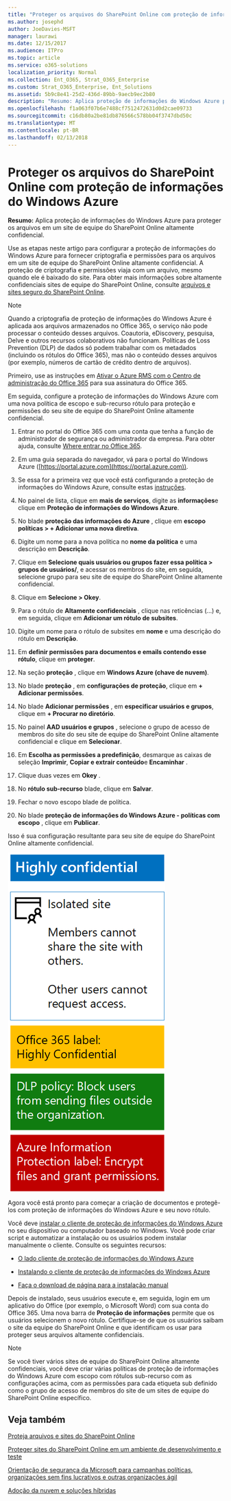 ```yaml
---
title: "Proteger os arquivos do SharePoint Online com proteção de informações do Windows Azure"
ms.author: josephd
author: JoeDavies-MSFT
manager: laurawi
ms.date: 12/15/2017
ms.audience: ITPro
ms.topic: article
ms.service: o365-solutions
localization_priority: Normal
ms.collection: Ent_O365, Strat_O365_Enterprise
ms.custom: Strat_O365_Enterprise, Ent_Solutions
ms.assetid: 5b9c8e41-25d2-436d-89bb-9aecb9ec2b80
description: "Resumo: Aplica proteção de informações do Windows Azure para proteger os arquivos em um site de equipe do SharePoint Online altamente confidencial."
ms.openlocfilehash: f1a063f07b6e7488cf7512472631d0d2cae09733
ms.sourcegitcommit: c16db80a2be81db876566c578bb04f3747dbd50c
ms.translationtype: MT
ms.contentlocale: pt-BR
ms.lasthandoff: 02/13/2018
---
```

# <a name="protect-sharepoint-online-files-with-azure-information-protection"></a>Proteger os arquivos do SharePoint Online com proteção de informações do Windows Azure

 **Resumo:** Aplica proteção de informações do Windows Azure para proteger os arquivos em um site de equipe do SharePoint Online altamente confidencial.
  
Use as etapas neste artigo para configurar a proteção de informações do Windows Azure para fornecer criptografia e permissões para os arquivos em um site de equipe do SharePoint Online altamente confidencial. A proteção de criptografia e permissões viaja com um arquivo, mesmo quando ele é baixado do site. Para obter mais informações sobre altamente confidenciais sites de equipe do SharePoint Online, consulte [arquivos e sites seguro do SharePoint Online](secure-sharepoint-online-sites-and-files.md).
  
> [!NOTE]
> Quando a criptografia de proteção de informações do Windows Azure é aplicada aos arquivos armazenados no Office 365, o serviço não pode processar o conteúdo desses arquivos. Coautoria, eDiscovery, pesquisa, Delve e outros recursos colaborativos não funcionam. Políticas de Loss Prevention (DLP) de dados só podem trabalhar com os metadados (incluindo os rótulos do Office 365), mas não o conteúdo desses arquivos (por exemplo, números de cartão de crédito dentro de arquivos). 
  
Primeiro, use as instruções em [Ativar o Azure RMS com o Centro de administração do Office 365](https://docs.microsoft.com/information-protection/deploy-use/activate-office365) para sua assinatura do Office 365.
  
Em seguida, configure a proteção de informações do Windows Azure com uma nova política de escopo e sub-recurso rótulo para proteção e permissões do seu site de equipe do SharePoint Online altamente confidencial.
  
1. Entrar no portal do Office 365 com uma conta que tenha a função de administrador de segurança ou administrador da empresa. Para obter ajuda, consulte [Where entrar no Office 365](https://support.office.com/Article/Where-to-sign-in-to-Office-365-e9eb7d51-5430-4929-91ab-6157c5a050b4).
    
2. Em uma guia separada do navegador, vá para o portal do Windows Azure ([https://portal.azure.com](https://portal.azure.com)).
    
3. Se essa for a primeira vez que você está configurando a proteção de informações do Windows Azure, consulte estas [instruções](https://docs.microsoft.com/information-protection/deploy-use/configure-policy#to-access-the-azure-information-protection-blade-for-the-first-time).
    
4. No painel de lista, clique em **mais de serviços**, digite as **informações**e clique em **Proteção de informações do Windows Azure**.
    
5. No blade **proteção das informações do Azure** , clique em **escopo políticas > + Adicionar uma nova diretiva**.
    
6. Digite um nome para a nova política no **nome da política** e uma descrição em **Descrição**.
    
7. Clique em **Selecione quais usuários ou grupos fazer essa política > grupos de usuários/**, e acessar os membros do site, em seguida, selecione grupo para seu site de equipe do SharePoint Online altamente confidencial. 
    
8. Clique em **Selecione > Okey**.
    
9. Para o rótulo de **Altamente confidenciais** , clique nas reticências (…) e, em seguida, clique em **Adicionar um rótulo de subsites**.
    
10. Digite um nome para o rótulo de subsites em **nome** e uma descrição do rótulo em **Descrição**.
    
11. Em **definir permissões para documentos e emails contendo esse rótulo**, clique em **proteger**.
    
12. Na seção **proteção** , clique em **Windows Azure (chave de nuvem)**.
    
13. No blade **proteção** , em **configurações de proteção**, clique em **+ Adicionar permissões**.
    
14. No blade **Adicionar permissões** , em **especificar usuários e grupos**, clique em **+ Procurar no diretório**.
    
15. No painel **AAD usuários e grupos** , selecione o grupo de acesso de membros do site do seu site de equipe do SharePoint Online altamente confidencial e clique em **Selecionar**.
    
16. Em **Escolha as permissões a predefinição**, desmarque as caixas de seleção **Imprimir**, **Copiar e extrair conteúdo**e **Encaminhar** .
    
17. Clique duas vezes em **Okey** .
    
18. No **rótulo sub-recurso** blade, clique em **Salvar**.
    
19. Fechar o novo escopo blade de política.
    
20. No blade **proteção de informações do Windows Azure - políticas com escopo** , clique em **Publicar**.
    
Isso é sua configuração resultante para seu site de equipe do SharePoint Online altamente confidencial.
  
![Rótulo da Proteção de Informações do Azure de um site de equipe isolado do SharePoint Online.](images/8cc92aa4-e7bc-4c2f-a4a4-3b034b21aebf.png)
  
Agora você está pronto para começar a criação de documentos e protegê-los com proteção de informações do Windows Azure e seu novo rótulo.
  
Você deve [instalar o cliente de proteção de informações do Windows Azure](https://docs.microsoft.com/information-protection/rms-client/install-client-app) no seu dispositivo ou computador baseado no Windows. Você pode criar script e automatizar a instalação ou os usuários podem instalar manualmente o cliente. Consulte os seguintes recursos:
  
- [O lado cliente de proteção de informações do Windows Azure](https://docs.microsoft.com/information-protection/rms-client/use-client)
    
- [Instalando o cliente de proteção de informações do Windows Azure](https://docs.microsoft.com/information-protection/rms-client/client-admin-guide)
    
- [Faça o download de página para a instalação manual](https://www.microsoft.com/download/details.aspx?id=53018)
    
Depois de instalado, seus usuários execute e, em seguida, login em um aplicativo do Office (por exemplo, o Microsoft Word) com sua conta do Office 365. Uma nova barra de **Proteção de informações** permite que os usuários selecionem o novo rótulo. Certifique-se de que os usuários saibam o site da equipe do SharePoint Online e que identificam os usar para proteger seus arquivos altamente confidenciais.
  
> [!NOTE]
> Se você tiver vários sites de equipe do SharePoint Online altamente confidenciais, você deve criar várias políticas de proteção de informações do Windows Azure com escopo com rótulos sub-recurso com as configurações acima, com as permissões para cada etiqueta sub definido como o grupo de acesso de membros do site de um sites de equipe do SharePoint Online específico. 
  
## <a name="see-also"></a>Veja também

[Proteja arquivos e sites do SharePoint Online](secure-sharepoint-online-sites-and-files.md)
  
[Proteger sites do SharePoint Online em um ambiente de desenvolvimento e teste](secure-sharepoint-online-sites-in-a-dev-test-environment.md)
  
[Orientação de segurança da Microsoft para campanhas políticas, organizações sem fins lucrativos e outras organizações ágil](microsoft-security-guidance-for-political-campaigns-nonprofits-and-other-agile-o.md)
  
[Adoção da nuvem e soluções híbridas](cloud-adoption-and-hybrid-solutions.md)




